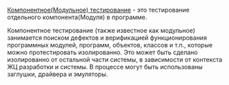 [Компонентное(Модульное) тестирование](<../Уровни тестирования/2-Компонентное тестирование.md>) - это тестирование отдельного компонента(Модуля) в программе.

Компонентное тестирование (также известное как модульное) занимается поиском дефектов и верификацией функционирования программных модулей, программ, объектов, классов и т.п., которые можно протестировать изолированно. Это может быть сделано изолированно от остальной части системы,
в зависимости от контекста ЖЦ разработки и системы. В процессе могут быть использованы заглушки, драйвера и эмуляторы.
